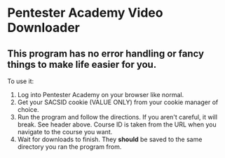 # Pentester Academy Video Downloader

## This program has no error handling or fancy things to make life easier for you.

To use it:
1. Log into Pentester Academy on your browser like normal.
2. Get your SACSID cookie (VALUE ONLY) from your cookie manager of choice.
3. Run the program and follow the directions.  If you aren't careful, it will break.  See header above.
  Course ID is taken from the URL when you navigate to the course you want.
4. Wait for downloads to finish.  They **should** be saved to the same directory you ran the program from.
